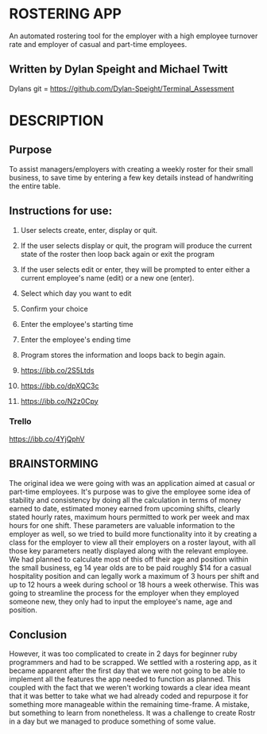 # ROSTERING APP

An automated rostering tool for the employer with a high employee turnover rate and employer of casual and part-time employees. 

## Written by Dylan Speight and Michael Twitt

Dylans git = https://github.com/Dylan-Speight/Terminal_Assessment

# DESCRIPTION
## Purpose
To assist managers/employers with creating a weekly roster for their small business, to save time by entering a few key details instead of handwriting the entire table.

## Instructions for use:
1. User selects create, enter, display or quit.
2. If the user selects display or quit, the program will produce the current state of the roster then loop back again or exit the program
3. If the user selects edit or enter, they will be prompted to enter either a current employee's name (edit) or a new one (enter).
4. Select which day you want to edit
5. Confirm your choice
6. Enter the employee's starting time
7. Enter the employee's ending time
8. Program stores the information and loops back to begin again.

1. https://ibb.co/2S5Ltds
2. https://ibb.co/dpXQC3c
3. https://ibb.co/N2z0Cpy

### Trello
https://ibb.co/4YjQphV

## BRAINSTORMING
The original idea we were going with was an application aimed at casual or part-time employees.
It's purpose was to give the employee some idea of stability and consistency by doing all the calculation in terms of money earned to date, estimated money earned from upcoming shifts, clearly stated hourly rates, maximum hours permitted to work per week and max hours for one shift. These parameters are valuable information to the employer as well, so we tried to build more functionality into it by creating a class for the employer to view all their employers on a roster layout, with all those key parameters neatly displayed along with the relevant employee. We had planned to calculate most of this off their age and position within the small business, eg 14 year olds are to be paid roughly $14 for a casual hospitality position and can legally work a maximum of 3 hours per shift and up to 12 hours a week during school or 18 hours a week otherwise. This was going to streamline the process for the employer when they employed someone new, they only had to input the employee's name, age and position. 


## Conclusion
However, it was too complicated to create in 2 days for beginner ruby programmers and had to be scrapped. We settled with a rostering app, as it became apparent after the first day that we were not going to be able to implement all the features the app needed to function as planned. This coupled with the fact that we weren't working towards a clear idea meant that it was better to take what we had already coded and repurpose it for something more manageable within the remaining time-frame. A mistake, but something to learn from nonetheless. It was a challenge to create Rostr in a day but we managed to produce something of some value.
